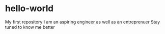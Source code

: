 # hello-world
My first repository 
I am an aspiring engineer as well as an entreprenuer 
Stay tuned to know me better

